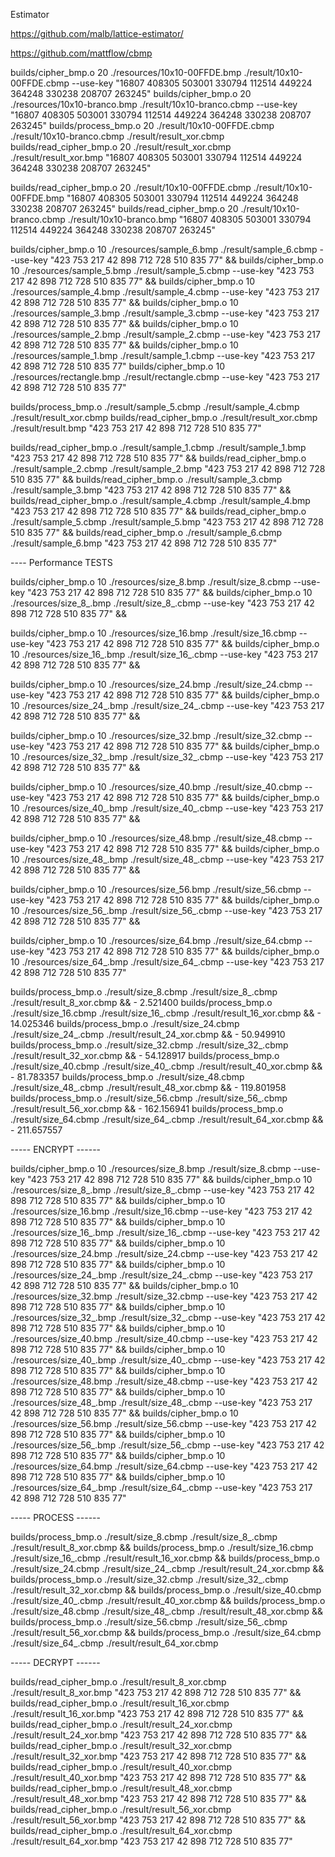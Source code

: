 Estimator

https://github.com/malb/lattice-estimator/

https://github.com/mattflow/cbmp

builds/cipher_bmp.o 20 ./resources/10x10-00FFDE.bmp ./result/10x10-00FFDE.cbmp --use-key "16807 408305 503001 330794 112514 449224 364248 330238 208707 263245"
builds/cipher_bmp.o 20 ./resources/10x10-branco.bmp ./result/10x10-branco.cbmp --use-key "16807 408305 503001 330794 112514 449224 364248 330238 208707 263245"
builds/process_bmp.o 20  ./result/10x10-00FFDE.cbmp ./result/10x10-branco.cbmp ./result/result_xor.cbmp 
builds/read_cipher_bmp.o 20 ./result/result_xor.cbmp ./result/result_xor.bmp  "16807 408305 503001 330794 112514 449224 364248 330238 208707 263245"


builds/read_cipher_bmp.o 20 ./result/10x10-00FFDE.cbmp ./result/10x10-00FFDE.bmp  "16807 408305 503001 330794 112514 449224 364248 330238 208707 263245"
builds/read_cipher_bmp.o 20 ./result/10x10-branco.cbmp ./result/10x10-branco.bmp  "16807 408305 503001 330794 112514 449224 364248 330238 208707 263245"

builds/cipher_bmp.o 10 ./resources/sample_6.bmp ./result/sample_6.cbmp --use-key "423 753 217 42 898 712 728 510 835 77" && 
builds/cipher_bmp.o 10 ./resources/sample_5.bmp ./result/sample_5.cbmp --use-key "423 753 217 42 898 712 728 510 835 77" &&
builds/cipher_bmp.o 10 ./resources/sample_4.bmp ./result/sample_4.cbmp --use-key "423 753 217 42 898 712 728 510 835 77" && 
builds/cipher_bmp.o 10 ./resources/sample_3.bmp ./result/sample_3.cbmp --use-key "423 753 217 42 898 712 728 510 835 77" &&
builds/cipher_bmp.o 10 ./resources/sample_2.bmp ./result/sample_2.cbmp --use-key "423 753 217 42 898 712 728 510 835 77" && 
builds/cipher_bmp.o 10 ./resources/sample_1.bmp ./result/sample_1.cbmp --use-key "423 753 217 42 898 712 728 510 835 77" 
builds/cipher_bmp.o 10 ./resources/rectangle.bmp ./result/rectangle.cbmp --use-key "423 753 217 42 898 712 728 510 835 77"


builds/process_bmp.o ./result/sample_5.cbmp ./result/sample_4.cbmp ./result/result_xor.cbmp 
builds/read_cipher_bmp.o ./result/result_xor.cbmp ./result/result.bmp  "423 753 217 42 898 712 728 510 835 77"

builds/read_cipher_bmp.o ./result/sample_1.cbmp ./result/sample_1.bmp  "423 753 217 42 898 712 728 510 835 77" &&
builds/read_cipher_bmp.o ./result/sample_2.cbmp ./result/sample_2.bmp  "423 753 217 42 898 712 728 510 835 77" &&
builds/read_cipher_bmp.o ./result/sample_3.cbmp ./result/sample_3.bmp  "423 753 217 42 898 712 728 510 835 77" &&
builds/read_cipher_bmp.o ./result/sample_4.cbmp ./result/sample_4.bmp  "423 753 217 42 898 712 728 510 835 77" && 
builds/read_cipher_bmp.o ./result/sample_5.cbmp ./result/sample_5.bmp  "423 753 217 42 898 712 728 510 835 77" &&
builds/read_cipher_bmp.o ./result/sample_6.cbmp ./result/sample_6.bmp  "423 753 217 42 898 712 728 510 835 77"



---- Performance TESTS

builds/cipher_bmp.o 10 ./resources/size_8.bmp ./result/size_8.cbmp --use-key "423 753 217 42 898 712 728 510 835 77" &&
builds/cipher_bmp.o 10 ./resources/size_8_.bmp ./result/size_8_.cbmp --use-key "423 753 217 42 898 712 728 510 835 77" &&

builds/cipher_bmp.o 10 ./resources/size_16.bmp ./result/size_16.cbmp --use-key "423 753 217 42 898 712 728 510 835 77" &&
builds/cipher_bmp.o 10 ./resources/size_16_.bmp ./result/size_16_.cbmp --use-key "423 753 217 42 898 712 728 510 835 77" &&

builds/cipher_bmp.o 10 ./resources/size_24.bmp ./result/size_24.cbmp --use-key "423 753 217 42 898 712 728 510 835 77" &&
builds/cipher_bmp.o 10 ./resources/size_24_.bmp ./result/size_24_.cbmp --use-key "423 753 217 42 898 712 728 510 835 77" && 

builds/cipher_bmp.o 10 ./resources/size_32.bmp ./result/size_32.cbmp --use-key "423 753 217 42 898 712 728 510 835 77" &&
builds/cipher_bmp.o 10 ./resources/size_32_.bmp ./result/size_32_.cbmp --use-key "423 753 217 42 898 712 728 510 835 77" &&

builds/cipher_bmp.o 10 ./resources/size_40.bmp ./result/size_40.cbmp --use-key "423 753 217 42 898 712 728 510 835 77" &&
builds/cipher_bmp.o 10 ./resources/size_40_.bmp ./result/size_40_.cbmp --use-key "423 753 217 42 898 712 728 510 835 77" &&

builds/cipher_bmp.o 10 ./resources/size_48.bmp ./result/size_48.cbmp --use-key "423 753 217 42 898 712 728 510 835 77" && 
builds/cipher_bmp.o 10 ./resources/size_48_.bmp ./result/size_48_.cbmp --use-key "423 753 217 42 898 712 728 510 835 77" &&

builds/cipher_bmp.o 10 ./resources/size_56.bmp ./result/size_56.cbmp --use-key "423 753 217 42 898 712 728 510 835 77" &&
builds/cipher_bmp.o 10 ./resources/size_56_.bmp ./result/size_56_.cbmp --use-key "423 753 217 42 898 712 728 510 835 77" &&

builds/cipher_bmp.o 10 ./resources/size_64.bmp ./result/size_64.cbmp --use-key "423 753 217 42 898 712 728 510 835 77" && 
builds/cipher_bmp.o 10 ./resources/size_64_.bmp ./result/size_64_.cbmp --use-key "423 753 217 42 898 712 728 510 835 77"





builds/process_bmp.o ./result/size_8.cbmp ./result/size_8_.cbmp ./result/result_8_xor.cbmp && - 2.521400
builds/process_bmp.o ./result/size_16.cbmp ./result/size_16_.cbmp ./result/result_16_xor.cbmp && - 14.025346
builds/process_bmp.o ./result/size_24.cbmp ./result/size_24_.cbmp ./result/result_24_xor.cbmp && - 50.949910 
builds/process_bmp.o ./result/size_32.cbmp ./result/size_32_.cbmp ./result/result_32_xor.cbmp && - 54.128917
builds/process_bmp.o ./result/size_40.cbmp ./result/size_40_.cbmp ./result/result_40_xor.cbmp && - 81.783357
builds/process_bmp.o ./result/size_48.cbmp ./result/size_48_.cbmp ./result/result_48_xor.cbmp && - 119.801958
builds/process_bmp.o ./result/size_56.cbmp ./result/size_56_.cbmp ./result/result_56_xor.cbmp && - 162.156941
builds/process_bmp.o ./result/size_64.cbmp ./result/size_64_.cbmp ./result/result_64_xor.cbmp && - 211.657557


----- ENCRYPT ------

builds/cipher_bmp.o 10 ./resources/size_8.bmp ./result/size_8.cbmp --use-key "423 753 217 42 898 712 728 510 835 77" &&
builds/cipher_bmp.o 10 ./resources/size_8_.bmp ./result/size_8_.cbmp --use-key "423 753 217 42 898 712 728 510 835 77" &&
builds/cipher_bmp.o 10 ./resources/size_16.bmp ./result/size_16.cbmp --use-key "423 753 217 42 898 712 728 510 835 77" &&
builds/cipher_bmp.o 10 ./resources/size_16_.bmp ./result/size_16_.cbmp --use-key "423 753 217 42 898 712 728 510 835 77" &&
builds/cipher_bmp.o 10 ./resources/size_24.bmp ./result/size_24.cbmp --use-key "423 753 217 42 898 712 728 510 835 77" &&
builds/cipher_bmp.o 10 ./resources/size_24_.bmp ./result/size_24_.cbmp --use-key "423 753 217 42 898 712 728 510 835 77" && 
builds/cipher_bmp.o 10 ./resources/size_32.bmp ./result/size_32.cbmp --use-key "423 753 217 42 898 712 728 510 835 77" &&
builds/cipher_bmp.o 10 ./resources/size_32_.bmp ./result/size_32_.cbmp --use-key "423 753 217 42 898 712 728 510 835 77" &&
builds/cipher_bmp.o 10 ./resources/size_40.bmp ./result/size_40.cbmp --use-key "423 753 217 42 898 712 728 510 835 77" &&
builds/cipher_bmp.o 10 ./resources/size_40_.bmp ./result/size_40_.cbmp --use-key "423 753 217 42 898 712 728 510 835 77" &&
builds/cipher_bmp.o 10 ./resources/size_48.bmp ./result/size_48.cbmp --use-key "423 753 217 42 898 712 728 510 835 77" && 
builds/cipher_bmp.o 10 ./resources/size_48_.bmp ./result/size_48_.cbmp --use-key "423 753 217 42 898 712 728 510 835 77" &&
builds/cipher_bmp.o 10 ./resources/size_56.bmp ./result/size_56.cbmp --use-key "423 753 217 42 898 712 728 510 835 77" &&
builds/cipher_bmp.o 10 ./resources/size_56_.bmp ./result/size_56_.cbmp --use-key "423 753 217 42 898 712 728 510 835 77" &&
builds/cipher_bmp.o 10 ./resources/size_64.bmp ./result/size_64.cbmp --use-key "423 753 217 42 898 712 728 510 835 77" && 
builds/cipher_bmp.o 10 ./resources/size_64_.bmp ./result/size_64_.cbmp --use-key "423 753 217 42 898 712 728 510 835 77"


----- PROCESS ------

builds/process_bmp.o ./result/size_8.cbmp ./result/size_8_.cbmp ./result/result_8_xor.cbmp &&
builds/process_bmp.o ./result/size_16.cbmp ./result/size_16_.cbmp ./result/result_16_xor.cbmp &&
builds/process_bmp.o ./result/size_24.cbmp ./result/size_24_.cbmp ./result/result_24_xor.cbmp && 
builds/process_bmp.o ./result/size_32.cbmp ./result/size_32_.cbmp ./result/result_32_xor.cbmp &&
builds/process_bmp.o ./result/size_40.cbmp ./result/size_40_.cbmp ./result/result_40_xor.cbmp &&
builds/process_bmp.o ./result/size_48.cbmp ./result/size_48_.cbmp ./result/result_48_xor.cbmp &&
builds/process_bmp.o ./result/size_56.cbmp ./result/size_56_.cbmp ./result/result_56_xor.cbmp &&
builds/process_bmp.o ./result/size_64.cbmp ./result/size_64_.cbmp ./result/result_64_xor.cbmp


----- DECRYPT ------

builds/read_cipher_bmp.o ./result/result_8_xor.cbmp ./result/result_8_xor.bmp  "423 753 217 42 898 712 728 510 835 77" &&
builds/read_cipher_bmp.o ./result/result_16_xor.cbmp ./result/result_16_xor.bmp  "423 753 217 42 898 712 728 510 835 77" &&
builds/read_cipher_bmp.o ./result/result_24_xor.cbmp ./result/result_24_xor.bmp  "423 753 217 42 898 712 728 510 835 77" &&
builds/read_cipher_bmp.o ./result/result_32_xor.cbmp ./result/result_32_xor.bmp  "423 753 217 42 898 712 728 510 835 77" &&
builds/read_cipher_bmp.o ./result/result_40_xor.cbmp ./result/result_40_xor.bmp  "423 753 217 42 898 712 728 510 835 77" &&
builds/read_cipher_bmp.o ./result/result_48_xor.cbmp ./result/result_48_xor.bmp  "423 753 217 42 898 712 728 510 835 77" &&
builds/read_cipher_bmp.o ./result/result_56_xor.cbmp ./result/result_56_xor.bmp  "423 753 217 42 898 712 728 510 835 77" &&
builds/read_cipher_bmp.o ./result/result_64_xor.cbmp ./result/result_64_xor.bmp  "423 753 217 42 898 712 728 510 835 77"

